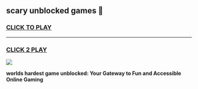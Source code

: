 
## scary unblocked games 👋
<h3>
<a href="https://premium.freeplayer.one?title=scary_unblocked_games&ref=13F">CLICK TO PLAY</a></h3>
<hr>

<h3>
<a href="https://premium.freeplayer.one?title=scary_unblocked_games&ref=13F">CLICK 2 PLAY</a>
  
</h3>

<a href="https://premium.freeplayer.one?title=scary_unblocked_games&ref=12F/"><img src="https://clearcache.store/games.png"></a>


**worlds hardest game unblocked: Your Gateway to Fun and Accessible Online Gaming**
